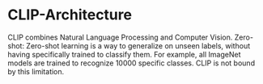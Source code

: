 # CLIP-Architecture
CLIP combines Natural Language Processing and Computer Vision. Zero-shot: Zero-shot learning is a way to generalize on unseen labels, without having specifically trained to classify them. For example, all ImageNet models are trained to recognize 10000 specific classes. CLIP is not bound by this limitation.
